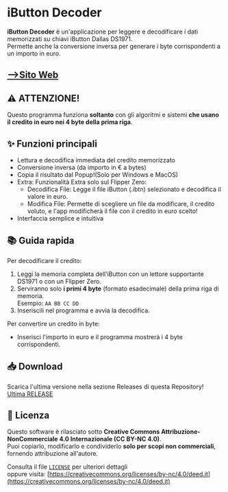 # iButton Decoder

**iButton Decoder** è un'applicazione per leggere e decodificare i dati memorizzati su chiavi iButton Dallas DS1971.  
Permette anche la conversione inversa per generare i byte corrispondenti a un importo in euro.

## [-->Sito Web](https://ibuttondecoder.my.canva.site/)


## ⚠️ ATTENZIONE!
Questo programma funziona **soltanto** con gli algoritmi e sistemi **che usano il credito in euro nei 4 byte della prima riga**.

## ✨ Funzioni principali
- Lettura e decodifica immediata del credito memorizzato
- Conversione inversa (da importo in € a bytes)
- Copia il risultato dal Popup!(Solo per Windows e MacOS)
- Extra: Funzionalità Extra solo sul Flipper Zero:
  - Decodifica File: Legge il file iButton (.ibtn) selezionato e decodifica il valore in euro.
  - Modifica File: Permette di scegliere un file da modificare, il credito voluto, e l'app modificherà il file con il credito in euro scelto!
- Interfaccia semplice e intuitiva

## 📚 Guida rapida
Per decodificare il credito:
1. Leggi la memoria completa dell’iButton con un lettore supportante DS1971 o con un Flipper Zero.
2. Serviranno solo **i primi 4 byte** (formato esadecimale) della prima riga di memoria.  
   Esempio: `AA BB CC DD`
3. Inseriscili nel programma e avvia la decodifica.

Per convertire un credito in byte:
- Inserisci l'importo in euro e il programma mostrerà i 4 byte corrispondenti.

## 📥 Download
Scarica l'ultima versione nella sezione Releases di questa Repository!
[Ultima RELEASE](https://github.com/Emagamer911/ibutton_decoder/releases/tag/1.0)

## 📄 Licenza
Questo software è rilasciato sotto **Creative Commons Attribuzione-NonCommerciale 4.0 Internazionale (CC BY-NC 4.0)**.  
Puoi copiarlo, modificarlo e condividerlo **solo per scopi non commerciali**, fornendo attribuzione all'autore.  

Consulta il file [`LICENSE`](LICENSE) per ulteriori dettagli  
oppure visita: [https://creativecommons.org/licenses/by-nc/4.0/deed.it](https://creativecommons.org/licenses/by-nc/4.0/deed.it)

